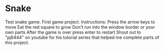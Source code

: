 # Snake
Test snake game. First game project.
Instructions:
  Press the arrow keys to move
  Eat the red square to grow
  Don't run into the window border or your own parts
  After the game is over press enter to restart 
Shout out to "pj6444" on youtube for his tutorial series that helped me complete parts of this project.

